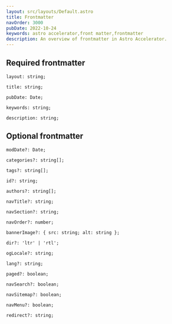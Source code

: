 ```yaml
---
layout: src/layouts/Default.astro
title: Frontmatter
navOrder: 3000
pubDate: 2022-10-24
keywords: astro accelerator,front matter,frontmatter
description: An overview of frontmatter in Astro Accelerator.
---
```


## Required frontmatter

`layout: string;`

`title: string;`

`pubDate: Date;`

`keywords: string;`

`description: string;`

## Optional frontmatter

`modDate?: Date;`

`categories?: string[];`

`tags?: string[];`

`id?: string;`

`authors?: string[];`

`navTitle?: string;`

`navSection?: string;`

`navOrder?: number;`

`bannerImage?: { src: string; alt: string };`

`dir?: 'ltr' | 'rtl';`

`ogLocale?: string;`

`lang?: string;`

`paged?: boolean;`

`navSearch?: boolean;`

`navSitemap?: boolean;`

`navMenu?: boolean;`

`redirect?: string;`